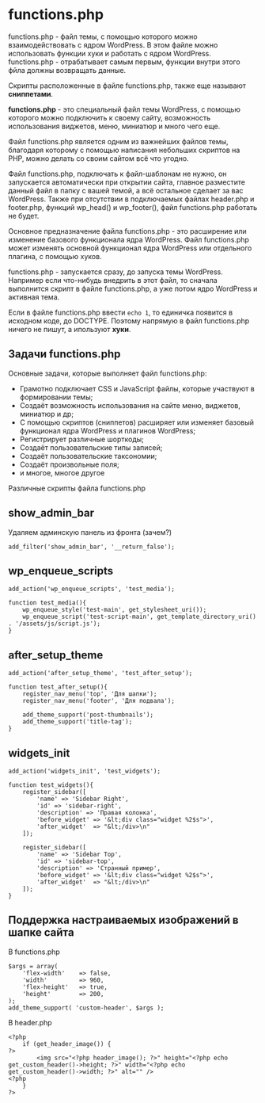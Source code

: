 # functions.php
functions.php - файл темы, с помощью которого можно взаимодействовать с ядром WordPress. В этом файле можно использовать функции хуки и работать с ядром WordPress.  
functions.php - отрабатывает самым первым, функции внутри этого фйла должны возвращать данные.

Скрипты расположенные в файле functions.php, также еще называют **сниппетами**.

**functions.php** - это специальный файл темы WordPress, с помощью которого можно подключить к своему сайту, возможность использования виджетов, меню, миниатюр и много чего еще.

Файл functions.php является одним из важнейших файлов темы, благодаря которому с помощью написания небольших скриптов на PHP, можно делать со своим сайтом всё что угодно.

Файл functions.php, подключать к файл-шаблонам не нужно, он запускается автоматически при открытии сайта, главное разместите данный файл в папку с вашей темой, а всё остальное сделает за вас WordPress. Также при отсутствии в подключаемых файлах header.php и footer.php, функций wp_head() и wp_footer(), файл functions.php работать не будет.

Основное предназначение файла functions.php - это расширение или изменение базового функционала ядра WordPress. Файл functions.php может изменять основной функционал ядра WordPress или отдельного плагина, с помощью хуков.

functions.php - запускается сразу, до запуска темы WordPress. Например если что-нибудь внедрить в этот файл, то сначала выполнится скрипт в файле functions.php, а уже потом ядро WordPress и активная тема.

Если в файле functions.php ввести `echo 1`, то единичка появится в исходном коде, до DOCTYPE. Поэтому напрямую в файл functions.php ничего не пишут, а ипользуют **хуки**.

## Задачи functions.php
Основные задачи, которые выполняет файл functions.php:
- Грамотно подключает CSS и JavaScript файлы, которые участвуют в формировании темы;
- Создаёт возможность использования на сайте меню, виджетов, миниатюр и др;
- С помощью скриптов (сниппетов) расширяет или изменяет базовый функционал ядра WordPress и плагинов WordPress;
- Регистрирует различные шорткоды;
- Создаёт пользовательские типы записей;
- Создаёт пользовательские таксономии;
- Создаёт произвольные поля;
- и многое, многое другое

Различные скрипты файла functions.php

## show_admin_bar
Удаляем админскую панель из фронта (зачем?)
    
    add_filter('show_admin_bar', '__return_false');

## wp_enqueue_scripts
    add_action('wp_enqueue_scripts', 'test_media');

    function test_media(){
        wp_enqueue_style('test-main', get_stylesheet_uri());
        wp_enqueue_script('test-script-main', get_template_directory_uri() . '/assets/js/script.js');
    }

## after_setup_theme
    add_action('after_setup_theme', 'test_after_setup');

    function test_after_setup(){
        register_nav_menu('top', 'Для шапки');
        register_nav_menu('footer', 'Для подвала');
        
        add_theme_support('post-thumbnails');
        add_theme_support('title-tag');
    }

## widgets_init
    add_action('widgets_init', 'test_widgets');

    function test_widgets(){
        register_sidebar([
            'name' => 'Sidebar Right',
            'id' => 'sidebar-right',
            'description' => 'Правая колонка',
            'before_widget' => '&lt;div class="widget %2$s">',
            'after_widget'  => "&lt;/div>\n"
        ]);
        
        register_sidebar([
            'name' => 'Sidebar Top',
            'id' => 'sidebar-top',
            'description' => 'Странный пример',
            'before_widget' => '&lt;div class="widget %2$s">',
            'after_widget'  => "&lt;/div>\n"
        ]);
    }

## Поддержка настраиваемых изображений в шапке сайта
В functions.php

    $args = array(
        'flex-width'    => false,
        'width'         => 960,
        'flex-height'   => true,
        'height'        => 200,
    );
    add_theme_support( 'custom-header', $args );

В header.php

    <?php
        if (get_header_image()) {
    ?>
            <img src="<?php header_image(); ?>" height="<?php echo get_custom_header()->height; ?>" width="<?php echo get_custom_header()->width; ?>" alt="" />
    <?php
        }
    ?>